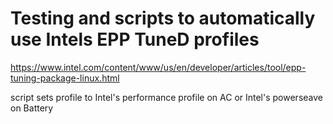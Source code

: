 # Testing and scripts to automatically use Intels EPP TuneD profiles

https://www.intel.com/content/www/us/en/developer/articles/tool/epp-tuning-package-linux.html

script sets profile to Intel's performance profile on AC or Intel's powerseave on Battery
